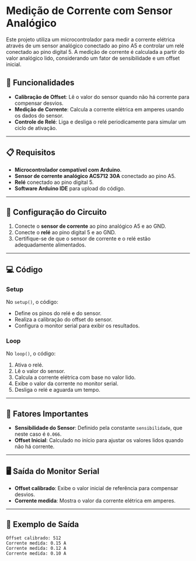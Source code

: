 # Medição de Corrente com Sensor Analógico

Este projeto utiliza um microcontrolador para medir a corrente elétrica através de um sensor analógico conectado ao pino A5 e controlar um relé conectado ao pino digital 5. A medição de corrente é calculada a partir do valor analógico lido, considerando um fator de sensibilidade e um offset inicial.

## 🚀 Funcionalidades

- **Calibração de Offset**: Lê o valor do sensor quando não há corrente para compensar desvios.
- **Medição de Corrente**: Calcula a corrente elétrica em amperes usando os dados do sensor.
- **Controle de Relé**: Liga e desliga o relé periodicamente para simular um ciclo de ativação.

---

## 📋 Requisitos

- **Microcontrolador compatível com Arduino**.
- **Sensor de corrente analógico ACS712 30A** conectado ao pino A5.
- **Relé** conectado ao pino digital 5.
- **Software Arduino IDE** para upload do código.

---

## 🔧 Configuração do Circuito

1. Conecte o **sensor de corrente** ao pino analógico A5 e ao GND.
2. Conecte o **relé** ao pino digital 5 e ao GND.
3. Certifique-se de que o sensor de corrente e o relé estão adequadamente alimentados.

---

## 💻 Código

### **Setup**
No `setup()`, o código:
- Define os pinos do relé e do sensor.
- Realiza a calibração do offset do sensor.
- Configura o monitor serial para exibir os resultados.

### **Loop**
No `loop()`, o código:
1. Ativa o relé.
2. Lê o valor do sensor.
3. Calcula a corrente elétrica com base no valor lido.
4. Exibe o valor da corrente no monitor serial.
5. Desliga o relé e aguarda um tempo.

---

## 📌 Fatores Importantes

- **Sensibilidade do Sensor**: Definido pela constante `sensibilidade`, que neste caso é `0.066`.
- **Offset Inicial**: Calculado no início para ajustar os valores lidos quando não há corrente.

---

## 🖥️ Saída do Monitor Serial

- **Offset calibrado**: Exibe o valor inicial de referência para compensar desvios.
- **Corrente medida**: Mostra o valor da corrente elétrica em amperes.

---

## 📜 Exemplo de Saída

```plaintext
Offset calibrado: 512
Corrente medida: 0.15 A
Corrente medida: 0.12 A
Corrente medida: 0.10 A
